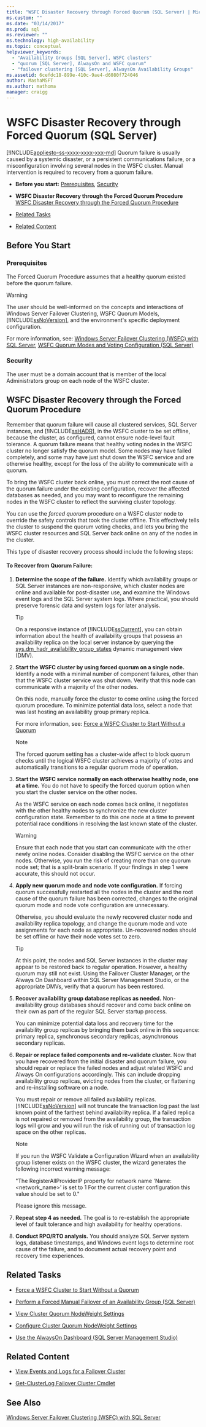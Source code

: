 ```yaml
---
title: "WSFC Disaster Recovery through Forced Quorum (SQL Server) | Microsoft Docs"
ms.custom: ""
ms.date: "03/14/2017"
ms.prod: sql
ms.reviewer: ""
ms.technology: high-availability
ms.topic: conceptual
helpviewer_keywords: 
  - "Availability Groups [SQL Server], WSFC clusters"
  - "quorum [SQL Server], AlwaysOn and WSFC quorum"
  - "failover clustering [SQL Server], AlwaysOn Availability Groups"
ms.assetid: 6cefdc18-899e-410c-9ae4-d6080f724046
author: MashaMSFT
ms.author: mathoma
manager: craigg
---
```

# WSFC Disaster Recovery through Forced Quorum (SQL Server)
[!INCLUDE[appliesto-ss-xxxx-xxxx-xxx-md](../../../includes/appliesto-ss-xxxx-xxxx-xxx-md.md)]
  Quorum failure is usually caused by a systemic disaster, or a persistent communications failure, or a misconfiguration involving several nodes in the WSFC cluster.  Manual intervention is required to recovery from a quorum failure.  
  
-   **Before you start:**  [Prerequisites](#Prerequisites), [Security](#Security)  
  
-   **WSFC Disaster Recovery through the Forced Quorum Procedure** [WSFC Disaster Recovery through the Forced Quorum Procedure](#Main)  
  
-   [Related Tasks](#RelatedTasks)  
  
-   [Related Content](#RelatedContent)  
  
##  <a name="BeforeYouBegin"></a> Before You Start  
  
###  <a name="Prerequisites"></a> Prerequisites  
 The Forced Quorum Procedure assumes that a healthy quorum existed before the quorum failure.  
  
> [!WARNING]  
>  The user should be well-informed on the concepts and interactions of Windows Server Failover Clustering, WSFC Quorum Models, [!INCLUDE[ssNoVersion](../../../includes/ssnoversion-md.md)], and the environment's specific deployment configuration.  
>   
>  For more information, see:  [Windows Server Failover Clustering (WSFC) with SQL Server](http://msdn.microsoft.com/library/hh270278\(v=SQL.110\).aspx), [WSFC Quorum Modes and Voting Configuration (SQL Server)](http://msdn.microsoft.com/library/hh270280\(v=SQL.110\).aspx)  
  
###  <a name="Security"></a> Security  
 The user must be a domain account that is member of the local Administrators group on each node of the WSFC cluster.  
  
##  <a name="Main"></a> WSFC Disaster Recovery through the Forced Quorum Procedure  
 Remember that quorum failure will cause all clustered services, SQL Server instances, and [!INCLUDE[ssHADR](../../../includes/sshadr-md.md)], in the WSFC cluster to be set offline, because the cluster, as configured, cannot ensure node-level fault tolerance.  A quorum failure means that healthy voting nodes in the WSFC cluster no longer satisfy the quorum model. Some nodes may have failed completely, and some may have just shut down the WSFC service and are otherwise healthy, except for the loss of the ability to communicate with a quorum.  
  
 To bring the WSFC cluster back online, you must correct the root cause of the quorum failure under the existing configuration, recover the affected databases as needed, and you may want to reconfigure the remaining nodes in the WSFC cluster to reflect the surviving cluster topology.  
  
 You can use the *forced quorum* procedure on a WSFC cluster node to override the safety controls that took the cluster offline.  This effectively tells the cluster to suspend the quorum voting checks, and lets you bring the WSFC cluster resources and SQL Server back online on any of the nodes in the cluster.  
  
 This type of disaster recovery process should include the following steps:  
  
#### To Recover from Quorum Failure:  
  
1.  **Determine the scope of the failure.** Identify which availability groups or SQL Server instances are non-responsive, which cluster nodes are online and available for post-disaster use, and examine the Windows event logs and the SQL Server system logs.  Where practical, you should preserve forensic data and system logs for later analysis.  
  
    > [!TIP]  
    >  On a responsive instance of [!INCLUDE[ssCurrent](../../../includes/sscurrent-md.md)], you can obtain information about the health of availability groups that possess an availability replica on the local server instance by querying the [sys.dm_hadr_availability_group_states](../../../relational-databases/system-dynamic-management-views/sys-dm-hadr-availability-group-states-transact-sql.md) dynamic management view (DMV).  
  
2.  **Start the WSFC cluster by using forced quorum on a single node.** Identify a node with a minimal number of component failures, other than that the WSFC cluster service was shut down.  Verify that this node can communicate with a majority of the other nodes.  
  
     On this node, manually force the cluster to come online using the forced quorum procedure.  To minimize potential data loss, select a node that was last hosting an availability group primary replica.  
  
     For more information, see:  [Force a WSFC Cluster to Start Without a Quorum](http://msdn.microsoft.com/library/hh270275\(v=SQL.110\).aspx)  
  
    > [!NOTE]  
    >  The forced quorum setting has a cluster-wide affect to block quorum checks until the logical WSFC cluster achieves a majority of votes and automatically transitions to a regular quorum mode of operation.  
  
3.  **Start the WSFC service normally on each otherwise healthy node, one at a time.** You do not have to specify the forced quorum option when you start the cluster service on the other nodes.  
  
     As the WSFC service on each node comes back online, it negotiates with the other healthy nodes to synchronize the new cluster configuration state.  Remember to do this one node at a time to prevent potential race conditions in resolving the last known state of the cluster.  
  
    > [!WARNING]  
    >  Ensure that each node that you start can communicate with the other newly online nodes.  Consider disabling the WSFC service on the other nodes.  Otherwise,  you run the risk of creating more than one quorum node set; that is a split-brain scenario. If your findings in step 1 were accurate, this should not occur.  
  
4.  **Apply new quorum mode and node vote configuration.** If forcing quorum successfully restarted all the nodes in the cluster and the root cause of the quorum failure has been corrected, changes to the original quorum mode and node vote configuration are unnecessary.  
  
     Otherwise, you should evaluate the newly recovered cluster node and availability replica topology, and change the quorum mode and vote assignments for each node as appropriate. Un-recovered nodes should be set offline or have their node votes set to zero.  
  
    > [!TIP]  
    >  At this point, the nodes and SQL Server instances in the cluster may appear to be restored back to regular operation.  However, a healthy quorum may still not exist.  Using the Failover Cluster Manager, or the Always On Dashboard within SQL Server Management Studio, or the appropriate DMVs, verify that a quorum has been restored.  
  
5.  **Recover availability group database replicas as needed.** Non-availability group databases should recover and come back online on their own as part of the regular SQL Server startup process.  
  
     You can minimize potential data loss and recovery time for the availability group replicas by bringing them back online in this sequence:  primary replica, synchronous secondary replicas, asynchronous secondary replicas.  
  
6.  **Repair or replace failed components and re-validate cluster.** Now that you have recovered from the initial disaster and quorum failure, you should repair or replace the failed nodes and adjust related WSFC and Always On configurations accordingly.  This can include dropping availability group replicas, evicting nodes from the cluster, or flattening and re-installing software on a node.  
  
     You must repair or remove all failed availability replicas.  [!INCLUDE[ssNoVersion](../../../includes/ssnoversion-md.md)] will not truncate the transaction log past the last known point of the farthest behind availability replica.   If a failed replica is not repaired or removed from the availability group, the transaction logs will grow and you will run the risk of running out of transaction log space on the other replicas.  
  
    > [!NOTE]  
    >  If you run the WSFC Validate a Configuration Wizard when an availability group listener exists on the WSFC cluster, the wizard generates the following incorrect warning message:  
    >   
    >  "The RegisterAllProviderIP property for network name 'Name:<network_name>' is set to 1 For the current cluster configuration this value should be set to 0."  
    >   
    >  Please ignore this message.  
  
7.  **Repeat step 4 as needed.** The goal is to re-establish the appropriate level of fault tolerance and high availability for healthy operations.  
  
8.  **Conduct RPO/RTO analysis.** You should analyze SQL Server system logs, database timestamps, and Windows event logs to determine root cause of the failure, and to document actual recovery point and recovery time experiences.  
  
##  <a name="RelatedTasks"></a> Related Tasks  
  
-   [Force a WSFC Cluster to Start Without a Quorum](../../../sql-server/failover-clusters/windows/force-a-wsfc-cluster-to-start-without-a-quorum.md)  
  
-   [Perform a Forced Manual Failover of an Availability Group &#40;SQL Server&#41;](../../../database-engine/availability-groups/windows/perform-a-forced-manual-failover-of-an-availability-group-sql-server.md)  
  
-   [View Cluster Quorum NodeWeight Settings](../../../sql-server/failover-clusters/windows/view-cluster-quorum-nodeweight-settings.md)  
  
-   [Configure Cluster Quorum NodeWeight Settings](../../../sql-server/failover-clusters/windows/configure-cluster-quorum-nodeweight-settings.md)  
  
-   [Use the AlwaysOn Dashboard &#40;SQL Server Management Studio&#41;](../../../database-engine/availability-groups/windows/use-the-always-on-dashboard-sql-server-management-studio.md)
  
##  <a name="RelatedContent"></a> Related Content  
  
-   [View Events and Logs for a Failover Cluster](http://technet.microsoft.com/library/cc772342\(WS.10\).aspx)  
  
-   [Get-ClusterLog Failover Cluster Cmdlet](http://technet.microsoft.com/library/ee461045.aspx)  
  
## See Also  
 [Windows Server Failover Clustering &#40;WSFC&#41; with SQL Server](../../../sql-server/failover-clusters/windows/windows-server-failover-clustering-wsfc-with-sql-server.md)  
  
  
